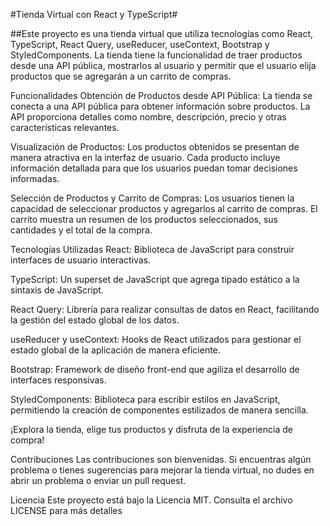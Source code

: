 #Tienda Virtual con React y TypeScript#


##Este proyecto es una tienda virtual que utiliza tecnologías como React, TypeScript, React Query, useReducer, useContext, Bootstrap y StyledComponents. La tienda tiene la funcionalidad de traer productos desde una API pública, mostrarlos al usuario y permitir que el usuario elija productos que se agregarán a un carrito de compras.

Funcionalidades
Obtención de Productos desde API Pública: La tienda se conecta a una API pública para obtener información sobre productos. La API proporciona detalles como nombre, descripción, precio y otras características relevantes.

Visualización de Productos: Los productos obtenidos se presentan de manera atractiva en la interfaz de usuario. Cada producto incluye información detallada para que los usuarios puedan tomar decisiones informadas.

Selección de Productos y Carrito de Compras: Los usuarios tienen la capacidad de seleccionar productos y agregarlos al carrito de compras. El carrito muestra un resumen de los productos seleccionados, sus cantidades y el total de la compra.

Tecnologías Utilizadas
React: Biblioteca de JavaScript para construir interfaces de usuario interactivas.

TypeScript: Un superset de JavaScript que agrega tipado estático a la sintaxis de JavaScript.

React Query: Librería para realizar consultas de datos en React, facilitando la gestión del estado global de los datos.

useReducer y useContext: Hooks de React utilizados para gestionar el estado global de la aplicación de manera eficiente.

Bootstrap: Framework de diseño front-end que agiliza el desarrollo de interfaces responsivas.

StyledComponents: Biblioteca para escribir estilos en JavaScript, permitiendo la creación de componentes estilizados de manera sencilla.

¡Explora la tienda, elige tus productos y disfruta de la experiencia de compra!

Contribuciones
Las contribuciones son bienvenidas. Si encuentras algún problema o tienes sugerencias para mejorar la tienda virtual, no dudes en abrir un problema o enviar un pull request.

Licencia
Este proyecto está bajo la Licencia MIT. Consulta el archivo LICENSE para más detalles
